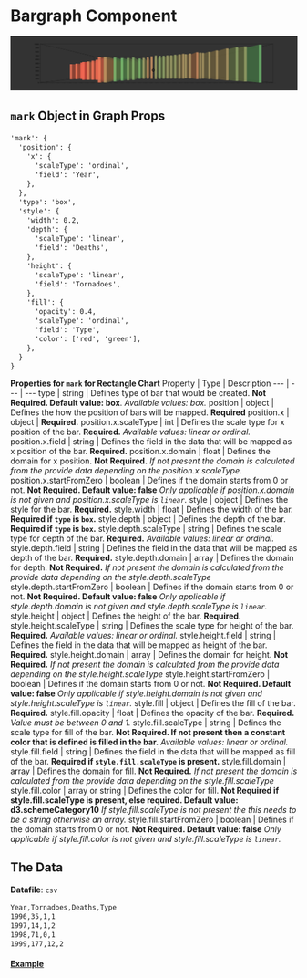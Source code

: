 # Bargraph Component

![RectangleChart](../imgs/RectangleChart.png)

## `mark` Object in Graph Props
```
'mark': {
  'position': {
    'x': {
      'scaleType': 'ordinal',
      'field': 'Year',
    },
  },
  'type': 'box',
  'style': {
    'width': 0.2,
    'depth': {
      'scaleType': 'linear',
      'field': 'Deaths',
    },
    'height': {
      'scaleType': 'linear',
      'field': 'Tornadoes',
    },
    'fill': {
      'opacity': 0.4,
      'scaleType': 'ordinal',
      'field': 'Type',
      'color': ['red', 'green'],
    },
  }
}
```

__Properties for `mark` for Rectangle Chart__
Property | Type | Description
--- | --- | ---
type | string | Defines type of bar that would be created. __Not Required. Default value: box__. _Available values: box._
position | object | Defines the how the position of bars will be mapped. __Required__
position.x | object | __Required.__
position.x.scaleType | int | Defines the scale type for x position of the bar. __Required.__ _Available values: linear or ordinal._
position.x.field | string | Defines the field in the data that will be mapped as x position of the bar. __Required.__
position.x.domain | float | Defines the domain for x position. __Not Required.__ _If not present the domain is calculated from the provide data depending on the position.x.scaleType._
position.x.startFromZero | boolean | Defines if the domain starts from 0 or not. __Not Required. Default value: false__ _Only applicable if position.x.domain is not given and position.x.scaleType is `linear`._
style | object | Defines the style for the bar. __Required.__
style.width | float | Defines the width of the bar. __Required if `type` is `box`.__ 
style.depth | object | Defines the depth of the bar.  __Required if `type` is `box`.__ 
style.depth.scaleType | string | Defines the scale type for depth of the bar. __Required.__ _Available values: linear or ordinal._
style.depth.field | string | Defines the field in the data that will be mapped as depth of the bar. __Required.__
style.depth.domain | array | Defines the domain for depth. __Not Required.__ _If not present the domain is calculated from the provide data depending on the style.depth.scaleType_
style.depth.startFromZero | boolean | Defines if the domain starts from 0 or not. __Not Required. Default value: false__ _Only applicable if style.depth.domain is not given and style.depth.scaleType is `linear`._
style.height | object | Defines the height of the bar. __Required.__
style.height.scaleType | string | Defines the scale type for height of the bar. __Required.__ _Available values: linear or ordinal._
style.height.field | string | Defines the field in the data that will be mapped as height of the bar. __Required.__
style.height.domain | array | Defines the domain for height. __Not Required.__ _If not present the domain is calculated from the provide data depending on the style.height.scaleType_
style.height.startFromZero | boolean | Defines if the domain starts from 0 or not. __Not Required. Default value: false__ _Only applicable if style.height.domain is not given and style.height.scaleType is `linear`._
style.fill | object | Defines the fill of the bar. __Required.__
style.fill.opacity | float | Defines the opacity of the bar. __Required.__ _Value must be between 0 and 1._
style.fill.scaleType | string | Defines the scale type for fill of the bar. __Not Required. If not present then a constant color that is defined is filled in the bar.__ _Available values: linear or ordinal._
style.fill.field | string | Defines the field in the data that will be mapped as fill of the bar. __Required if `style.fill.scaleType` is present.__
style.fill.domain | array | Defines the domain for fill. __Not Required.__ _If not present the domain is calculated from the provide data depending on the style.fill.scaleType_
style.fill.color | array or string | Defines the color for fill. __Not Required if style.fill.scaleType is present, else required. Default value: d3.schemeCategory10__ _If style.fill.scaleType is not present the this needs to be a string otherwise an array._
style.fill.startFromZero | boolean | Defines if the domain starts from 0 or not. __Not Required. Default value: false__ _Only applicable if style.fill.color is not given and style.fill.scaleType is `linear`._

## The Data

**Datafile**: `csv`

```
Year,Tornadoes,Deaths,Type
1996,35,1,1
1997,14,1,2
1998,71,0,1
1999,177,12,2
```

#### [Example](../examples/RectangleChart.js)